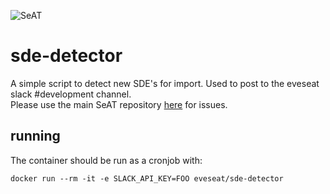 ![SeAT](http://i.imgur.com/aPPOxSK.png)
# sde-detector

A simple script to detect new SDE's for import. Used to post to the eveseat slack #development channel.  
Please use the main SeAT repository [here](https://github.com/eveseat/seat) for issues.

## running

The container should be run as a cronjob with:

```
docker run --rm -it -e SLACK_API_KEY=FOO eveseat/sde-detector
```

